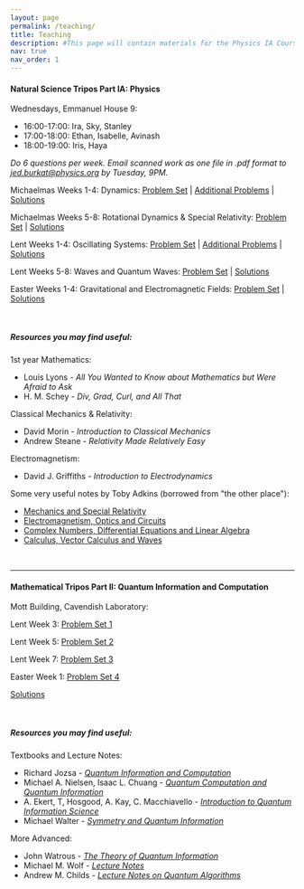 ```yaml
---
layout: page
permalink: /teaching/
title: Teaching
description: #This page will contain materials for the Physics IA Course at Emmanuel College, Cambridge.
nav: true
nav_order: 1
---
```


#### Natural Science Tripos Part IA: Physics

Wednesdays, Emmanuel House 9: 
* 16:00-17:00: Ira, Sky, Stanley    
* 17:00-18:00: Ethan, Isabelle, Avinash
* 18:00-19:00: Iris, Haya

*Do 6 questions per week. Email scanned work as one file in .pdf format to jed.burkat@physics.org by Tuesday, 9PM.*

Michaelmas Weeks 1-4: Dynamics:
[Problem Set](/assets/pdf/Dynamics_Problems.pdf) \| [Additional Problems](/assets/pdf/Dynamics_Additional_Problems.pdf) \| [Solutions](https://universityofcambridgecloud-my.sharepoint.com/:f:/r/personal/jbb55_cam_ac_uk/Documents/Physics%20IA%20Solutions%202024-25?csf=1&web=1&e=7H0Ohi)

Michaelmas Weeks 5-8: Rotational Dynamics & Special Relativity:
[Problem Set](/assets/pdf/RM_SR_Problems.pdf) \| [Solutions](https://universityofcambridgecloud-my.sharepoint.com/:f:/r/personal/jbb55_cam_ac_uk/Documents/Physics%20IA%20Solutions%202024-25?csf=1&web=1&e=7H0Ohi)

Lent Weeks 1-4: Oscillating Systems:
[Problem Set](/assets/pdf/Oscillating_Systems_Problems.pdf) \| [Additional Problems](/assets/pdf/Oscillating_Systems_Additional_Problems.pdf) \| [Solutions](https://universityofcambridgecloud-my.sharepoint.com/:f:/r/personal/jbb55_cam_ac_uk/Documents/Physics%20IA%20Solutions%202024-25?csf=1&web=1&e=7H0Ohi)

Lent Weeks 5-8: Waves and Quantum Waves:
[Problem Set](/assets/pdf/Waves_Problems.pdf) \| [Solutions](https://universityofcambridgecloud-my.sharepoint.com/:f:/r/personal/jbb55_cam_ac_uk/Documents/Physics%20IA%20Solutions%202024-25?csf=1&web=1&e=7H0Ohi)

Easter Weeks 1-4: Gravitational and Electromagnetic Fields:
[Problem Set](/assets/pdf/Fields_Problems.pdf) \| [Solutions](https://universityofcambridgecloud-my.sharepoint.com/:f:/r/personal/jbb55_cam_ac_uk/Documents/Physics%20IA%20Solutions%202024-25?csf=1&web=1&e=7H0Ohi)

&nbsp;

<h5> Resources you may find useful: </h5>

1st year Mathematics:
* Louis Lyons - *All You Wanted to Know about Mathematics but Were Afraid to Ask*
* H. M. Schey - *Div, Grad, Curl, and All That*

Classical Mechanics & Relativity:
* David Morin - *Introduction to Classical Mechanics*
* Andrew Steane - *Relativity Made Relatively Easy*

Electromagnetism:
* David J. Griffiths - *Introduction to Electrodynamics*

Some very useful notes by Toby Adkins (borrowed from "the other place"):
* [Mechanics and Special Relativity](/assets/pdf/CP1.pdf)
* [Electromagnetism, Optics and Circuits](/assets/pdf/CP2.pdf)
* [Complex Numbers, Differential Equations and Linear Algebra](/assets/pdf/CP3.pdf)
* [Calculus, Vector Calculus and Waves](/assets/pdf/CP4.pdf)

&nbsp;

***

#### Mathematical Tripos Part II: Quantum Information and Computation

Mott Building, Cavendish Laboratory:

Lent Week 3: [Problem Set 1](/assets/pdf/QI_QC_1.pdf)

Lent Week 5: [Problem Set 2](/assets/pdf/QI_QC_2.pdf)

Lent Week 7: [Problem Set 3](/assets/pdf/QI_QC_3.pdf)

Easter Week 1: [Problem Set 4](/assets/pdf/QI_QC_4.pdf)

[Solutions](https://universityofcambridgecloud-my.sharepoint.com/:f:/r/personal/jbb55_cam_ac_uk/Documents/Part%20II%20Quantum%20Information%20and%20Computation)

&nbsp;

<h5> Resources you may find useful: </h5>

Textbooks and Lecture Notes:
* Richard Jozsa - *[Quantum Information and Computation](/assets/pdf/QIT_Part_II.pdf)*
* Michael A. Nielsen, Isaac L. Chuang - *[Quantum Computation and Quantum Information](https://michaelnielsen.org/qcqi/)*
* A. Ekert, T, Hosgood, A. Kay, C. Macchiavello - *[Introduction to Quantum Information Science](https://qubit.guide)*
* Michael Walter - *[Symmetry and Quantum Information](https://qi.rub.de/qit18/)*

More Advanced:
* John Watrous - *[The Theory of Quantum Information](https://cs.uwaterloo.ca/~watrous/TQI/)*
* Michael M. Wolf - *[Lecture Notes](https://www.math.cit.tum.de/en/math/people/professors/wolf-michael/)*
* Andrew M. Childs - *[Lecture Notes on Quantum Algorithms](https://www.cs.umd.edu/~amchilds/qa/)*
